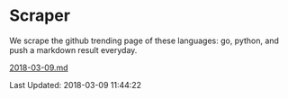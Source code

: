 # Scraper

We scrape the github trending page of these languages: go, python, and push a markdown result everyday.

[2018-03-09.md](https://github.com/borays/Scraper/blob/master/2018-03-09.md)

Last Updated: 2018-03-09 11:44:22